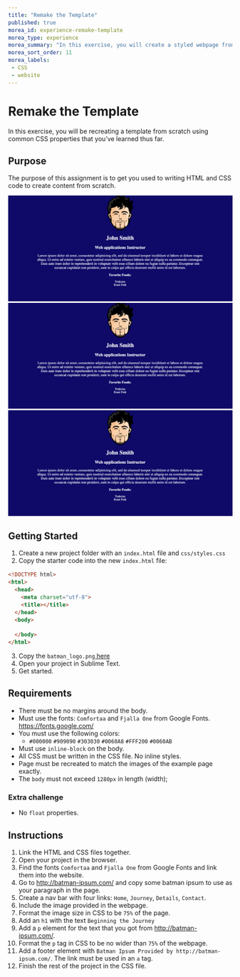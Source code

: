 ```yaml
---
title: "Remake the Template"
published: true
morea_id: experience-remake-template
morea_type: experience
morea_summary: "In this exercise, you will create a styled webpage from scratch to match a given template"
morea_sort_order: 11
morea_labels:
 - CSS
 - website
---
```


# Remake the Template

In this exercise, you will be recreating a template from scratch using common CSS properties that you’ve learned thus far.

## Purpose

The purpose of this assignment is to get you used to writing HTML and CSS code to create content from scratch.

<img src="profile-example.png">
<img src="profile-example.png">
<img src="profile-example.png">

## Getting Started

1. Create a new project folder with an `index.html` file and `css/styles.css`
2. Copy the starter code into the new `index.html` file:

```html
<!DOCTYPE html>
<html>
  <head>
    <meta charset="utf-8">
    <title></title>
  </head>
  <body>

  </body>
</html>
```
3. Copy the `batman_logo.png`<a href="batman_logo.png" download> here </a>
4. Open your project in Sublime Text.
5. Get started.

## Requirements

* There must be no margins around the body.
* Must use the fonts: `Comfortaa` and `Fjalla One` from Google Fonts. https://fonts.google.com/
* You must use the following colors:
  * `#000000` `#909090` `#303030` `#0060A8` `#FFF200` `#0060AB`
* Must use `inline-block` on the body.
* All CSS must be written in the CSS file. No inline styles.
* Page must be recreated to match the images of the example page exactly.
* The `body` must not exceed `1280px` in length (width);

### Extra challenge

* No `float` properties.

## Instructions

1. Link the HTML and CSS files together.
2. Open your project in the browser.
3. Find the fonts `Comfortaa` and `Fjalla One` from Google Fonts and link them into the website.
4. Go to http://batman-ipsum.com/ and copy some batman ipsum to use as your paragraph in the page.
5. Create a nav bar with four links: `Home`, `Journey`, `Details`, `Contact`.
6. Include the image provided in the webpage.
7. Format the image size in CSS to be `75%` of the page.
8. Add an `h1` with the text `Beginning the Journey`
9. Add a `p` element for the text that you got from http://batman-ipsum.com/.
10. Format the `p` tag in CSS to be no wider than `75%` of the webpage.
11. Add a footer element with `Batman Ipsum Provided by http://batman-ipsum.com/`. The link must be used in an `a` tag.
12. Finish the rest of the project in the CSS file.
